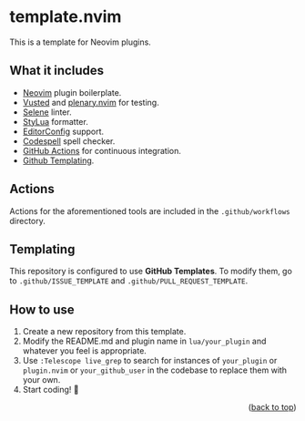 <a name="readme-top"></a>

# template.nvim

This is a template for Neovim plugins.

## What it includes

- [Neovim](https://neovim.io/) plugin boilerplate.
- [Vusted](https://github.com/notomo/vusted) and [plenary.nvim](https://github.com/nvim-lua/plenary.nvim) for testing.
- [Selene](https://github.com/Kampfkarren/selene.nvim) linter.
- [StyLua](https://github.com/JohnnyMorganz/StyLua) formatter.
- [EditorConfig](http://editorconfig.org/) support.
- [Codespell](https://github.com/codespell-project/codespell) spell checker.
- [GitHub Actions](https://github.com/features/actions) for continuous integration.
- [Github Templating](https://docs.github.com/en/communities/using-templates-to-encourage-useful-issues-and-pull-requests/configuring-issue-templates-for-your-repository).

## Actions

Actions for the aforementioned tools are included in the `.github/workflows` directory.

## Templating

This repository is configured to use **GitHub Templates**. To modify them, go to `.github/ISSUE_TEMPLATE` and `.github/PULL_REQUEST_TEMPLATE`.

## How to use

1. Create a new repository from this template.
2. Modify the README.md and plugin name in `lua/your_plugin` and whatever you feel is appropriate.
3. Use `:Telescope live_grep` to search for instances of `your_plugin` or `plugin.nvim` or `your_github_user` in the codebase to replace them with your own.
3. Start coding! 🫡

<div align="right">(<a href="#readme-top">back to top</a>)</div>
